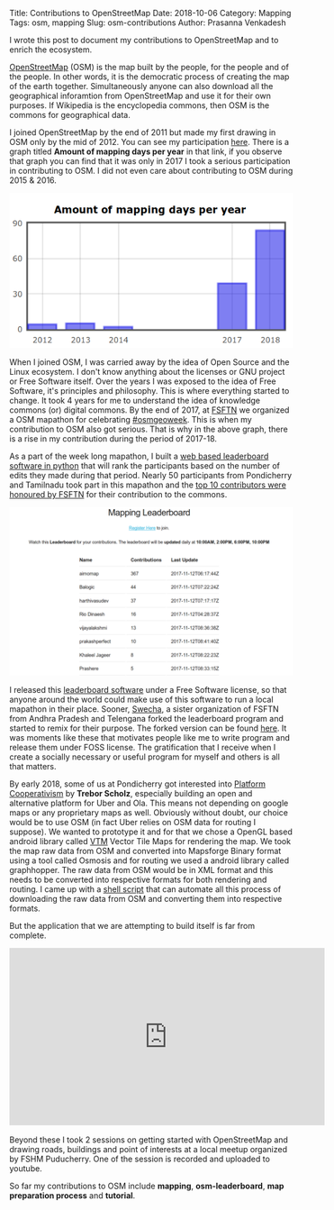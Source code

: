 Title: Contributions to OpenStreetMap
Date: 2018-10-06
Category: Mapping
Tags: osm, mapping
Slug: osm-contributions
Author: Prasanna Venkadesh

I wrote this post to document my contributions to OpenStreetMap and to enrich the ecosystem.

[OpenStreetMap](https://openstreetmap.org) (OSM) is the map built by the people, for the people and of the people. In other words, it is the democratic process of creating the map of the earth together. Simultaneously anyone can also download all the geographical inforamtion from OpenStreetMap and use it for their own purposes. If Wikipedia is the encyclopedia commons, then OSM is the commons for geographical data.

I joined OpenStreetMap by the end of 2011 but made my first drawing in OSM only by the mid of 2012. You can see my participation [here](https://hdyc.neis-one.org/?Prashere). There is a graph titled **Amount of mapping days per year** in that link, if you observe that graph you can find that it was only in 2017 I took a serious participation in contributing to OSM. I did not even care about contributing to OSM during 2015 & 2016.

![contribution graph](images/contribution-graph.png)

When I joined OSM, I was carried away by the idea of Open Source and the Linux ecosystem. I don't know anything about the licenses or GNU project or Free Software itself. Over the years I was exposed to the idea of Free Software, it's principles and philosophy. This is where everything started to change. It took 4 years for me to understand the idea of knowledge commons (or) digital commons. By the end of 2017, at [FSFTN](https://fsftn.org) we organized a OSM mapathon for celebrating [#osmgeoweek](http://osmgeoweek.org/). This is when my contribution to OSM also got serious. That is why in the above graph, there is a rise in my contribution during the period of 2017-18.

As a part of the week long mapathon, I built a [web based leaderboard software in python](https://gitlab.com/prashere/osm-leaderbooard/) that will rank the participants based on the number of edits they made during that period. Nearly 50 participants from Pondicherry and Tamilnadu took part in this mapathon and the [top 10 contributors were honoured by FSFTN](https://www.facebook.com/media/set/?set=a.1902578996436104&type=1&l=375930f529) for their contribution to the commons.

![screenshot of leaderboard](images/leaderboard.png)

I released this [leaderboard software](https://gitlab.com/prashere/osm-leaderbooard/) under a Free Software license, so that anyone around the world could make use of this software to run a local mapathon in their place. Sooner, [Swecha](https://swecha.org), a sister organization of FSFTN from Andhra Pradesh and Telengana forked the leaderboard program and started to remix for their purpose. The forked version can be found [here](https://code.swecha.org/sripathroy/osm-leaderboard). It was moments like these that motivates people like me to write program and release them under FOSS license. The gratification that I receive when I create a socially necessary or useful program for myself and others is all that matters.

By early 2018, some of us at Pondicherry got interested into [Platform Cooperativism](http://www.rosalux-nyc.org/platform-cooperativism-2/) by **Trebor Scholz**, especially building an open and alternative platform for Uber and Ola. This means not depending on google maps or any proprietary maps as well. Obviously without doubt, our choice would be to use OSM (in fact Uber relies on OSM data for routing I suppose). We wanted to prototype it and for that we chose a OpenGL based android library called [VTM](https://github.com/mapsforge/vtm) Vector Tile Maps for rendering the map. We took the map raw data from OSM and converted into Mapsforge Binary format using a tool called Osmosis and for routing we used a android library called graphhopper. The raw data from OSM would be in XML format and this needs to be converted into respective formats for both rendering and routing. I came up with a [shell script](https://gitlab.com/coopon/uauto/backend/map-preparation) that can automate all this process of downloading the raw data from OSM and converting them into respective formats.

But the application that we are attempting to build itself is far from complete.

<iframe width="560" height="315" src="https://www.youtube-nocookie.com/embed/tm-it-6-h68?rel=0" frameborder="0" allow="autoplay; encrypted-media" allowfullscreen></iframe>

Beyond these I took 2 sessions on getting started with OpenStreetMap and drawing roads, buildings and point of interests at a local meetup organized by FSHM Puducherry. One of the session is recorded and uploaded to youtube.

So far my contributions to OSM include **mapping**, **osm-leaderboard**, **map preparation process** and **tutorial**.
